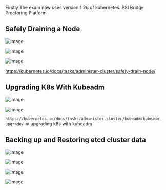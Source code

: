 Firstly The exam now uses version 1.26 of kubernetes.
PSI Bridge Proctoring Platform


## Safely Draining a Node
![image](https://user-images.githubusercontent.com/74687192/213263622-c058cab0-fe81-4cf7-befb-d84bce894a7f.png)


![image](https://user-images.githubusercontent.com/74687192/213264663-1f3ee3cc-5f0d-460f-927b-96ece87a86b0.png)

![image](https://user-images.githubusercontent.com/74687192/213264739-10969b8d-f6f4-42e0-afea-726f69790286.png)

https://kubernetes.io/docs/tasks/administer-cluster/safely-drain-node/

## Upgrading K8s With Kubeadm

![image](https://user-images.githubusercontent.com/74687192/213275126-fd4baf86-98e1-4cc7-966f-4f0773d48eb1.png)

![image](https://user-images.githubusercontent.com/74687192/213275305-a1bd01f4-c851-49f7-883d-612b4ac138e5.png)

 `https://kubernetes.io/docs/tasks/administer-cluster/kubeadm/kubeadm-upgrade/` => upgrading k8s with kubeadm
 
 ## Backing up and Restoring etcd cluster data
 
 ![image](https://user-images.githubusercontent.com/74687192/213283047-fa6f23c3-5186-492d-83f9-e61e2cfe775a.png)

 ![image](https://user-images.githubusercontent.com/74687192/213283206-8ac93108-c262-4653-95cd-495499813f52.png) 

 ![image](https://user-images.githubusercontent.com/74687192/213283542-acc2aacc-d83f-41bf-a29e-a04b2f7bb35e.png)
 
 ![image](https://user-images.githubusercontent.com/74687192/213284468-39dded48-348d-4013-a6fc-f1a37be7f01b.png)

